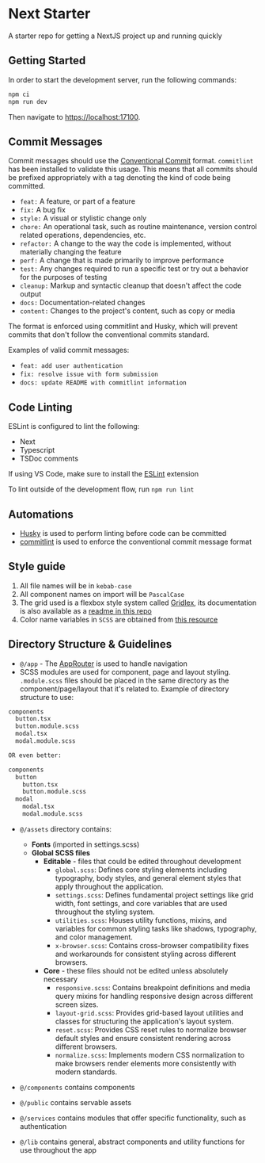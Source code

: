 # Next Starter

A starter repo for getting a NextJS project up and running quickly

## Getting Started

In order to start the development server, run the following commands:

```bash
npm ci
npm run dev
```

Then navigate to [https://localhost:17100](https://localhost:17100).

## Commit Messages

Commit messages should use the [Conventional Commit](https://www.conventionalcommits.org/en/v1.0.0/) format. `commitlint` has been installed to validate this usage. This means that all commits should be prefixed appropriately with a tag denoting the kind of code being committed.

- `feat:` A feature, or part of a feature
- `fix:` A bug fix
- `style:` A visual or stylistic change only
- `chore:` An operational task, such as routine maintenance, version control related operations, dependencies, etc.
- `refactor:` A change to the way the code is implemented, without materially changing the feature
- `perf:` A change that is made primarily to improve performance
- `test:` Any changes required to run a specific test or try out a behavior for the purposes of testing
- `cleanup:` Markup and syntactic cleanup that doesn't affect the code output
- `docs:` Documentation-related changes
- `content:` Changes to the project's content, such as copy or media

The format is enforced using commitlint and Husky, which will prevent commits that don't follow the conventional commits standard.

Examples of valid commit messages:
- `feat: add user authentication`
- `fix: resolve issue with form submission`
- `docs: update README with commitlint information`

## Code Linting

ESLint is configured to lint the following:
- Next
- Typescript
- TSDoc comments

If using VS Code, make sure to install the [ESLint](https://marketplace.visualstudio.com/items?itemName=dbaeumer.vscode-eslint) extension

To lint outside of the development flow, run `npm run lint`

## Automations

- [Husky](https://typicode.github.io/husky/) is used to perform linting before code can be committed
- [commitlint](https://commitlint.js.org/) is used to enforce the conventional commit message format

## Style guide

1. All file names will be in `kebab-case`
2. All component names on import will be `PascalCase`
3. The grid used is a flexbox style system called [Gridlex](https://gridlex.devlint.fr/), its documentation is also available as a [readme in this repo](packages/site/assets/scss/grid/README.md)
4. Color name variables in `SCSS` are obtained from [this resource](https://chir.ag/projects/name-that-color/)

## Directory Structure & Guidelines

- `@/app` - The [AppRouter](https://nextjs.org/docs/app) is used to handle navigation
- SCSS modules are used for component, page and layout styling. `.module.scss` files should be placed in the same directory as the component/page/layout that it's related to. Example of directory structure to use:

```txt
components
  button.tsx
  button.module.scss
  modal.tsx
  modal.module.scss

OR even better:

components
  button
    button.tsx
    button.module.scss
  modal
    modal.tsx
    modal.module.scss
```

- `@/assets` directory contains:
  - **Fonts** (imported in settings.scss)
  - **Global SCSS files**
    - **Editable** - files that could be edited throughout development
      - `global.scss`: Defines core styling elements including typography, body styles, and general element styles that apply throughout the application.
      - `settings.scss`: Defines fundamental project settings like grid width, font settings, and core variables that are used throughout the styling system.
      - `utilities.scss`: Houses utility functions, mixins, and variables for common styling tasks like shadows, typography, and color management.
      - `x-browser.scss`: Contains cross-browser compatibility fixes and workarounds for consistent styling across different browsers.
    - **Core** - these files should not be edited unless absolutely necessary
      - `responsive.scss`: Contains breakpoint definitions and media query mixins for handling responsive design across different screen sizes.
      - `layout-grid.scss`: Provides grid-based layout utilities and classes for structuring the application's layout system.
      - `reset.scss`: Provides CSS reset rules to normalize browser default styles and ensure consistent rendering across different browsers.
      - `normalize.scss`: Implements modern CSS normalization to make browsers render elements more consistently with modern standards.

- `@/components` contains components
- `@/public` contains servable assets
- `@/services` contains modules that offer specific functionality, such as authentication
- `@/lib` contains general, abstract components and utility functions for use throughout the app
